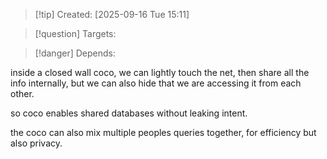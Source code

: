 
>[!tip] Created: [2025-09-16 Tue 15:11]

>[!question] Targets: 

>[!danger] Depends: 

inside a closed wall coco, we can lightly touch the net, then share all the info internally, but we can also hide that we are accessing it from each other.

so coco enables shared databases without leaking intent.

the coco can also mix multiple peoples queries together, for efficiency but also privacy.